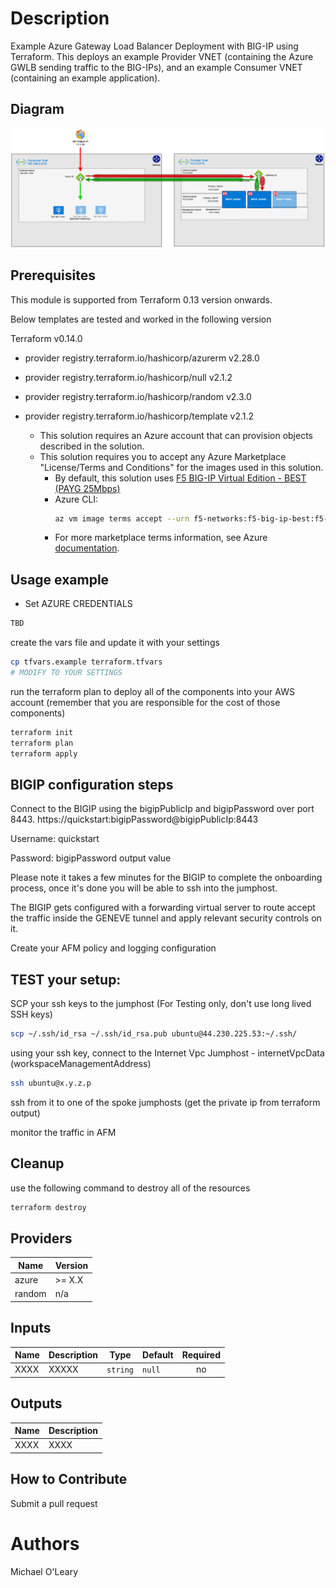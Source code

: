 # Description
Example Azure Gateway Load Balancer Deployment with BIG-IP using Terraform. This deploys an example Provider VNET (containing the Azure GWLB sending traffic to the BIG-IPs), and an example Consumer VNET (containing an example application). 
## Diagram

![Diagram](diagram.png)

## Prerequisites

This module is supported from Terraform 0.13 version onwards.

Below templates are tested and worked in the following version 

Terraform v0.14.0

+ provider registry.terraform.io/hashicorp/azurerm v2.28.0
+ provider registry.terraform.io/hashicorp/null v2.1.2
+ provider registry.terraform.io/hashicorp/random v2.3.0
+ provider registry.terraform.io/hashicorp/template v2.1.2

  - This solution requires an Azure account that can provision objects described in the solution.
  - This solution requires you to accept any Azure Marketplace "License/Terms and Conditions" for the images used in this solution.
    - By default, this solution uses [F5 BIG-IP Virtual Edition - BEST (PAYG 25Mbps)](https://azuremarketplace.microsoft.com/en-us/marketplace/apps/f5-networks.f5-big-ip-best?tab=PlansAndPrice)
    - Azure CLI: 
        ```bash
        az vm image terms accept --urn f5-networks:f5-big-ip-best:f5-bigip-virtual-edition-25m-best-hourly:16.0.101000
        ```
    - For more marketplace terms information, see Azure [documentation](https://docs.microsoft.com/en-us/azure/virtual-machines/linux/cli-ps-findimage#deploy-an-image-with-marketplace-terms).

## Usage example

- Set AZURE CREDENTIALS
```bash
TBD
```

create the vars file and update it with your settings

```bash
cp tfvars.example terraform.tfvars
# MODIFY TO YOUR SETTINGS
```

run the terraform plan to deploy all of the components into your AWS account (remember that you are responsible for the cost of those components)

```bash
terraform init
terraform plan
terraform apply
```

## BIGIP configuration steps

Connect to the BIGIP using the bigipPublicIp and bigipPassword over port 8443. https://quickstart:bigipPassword@bigipPublicIp:8443

Username: quickstart

Password: bigipPassword output value

Please note it takes a few minutes for the BIGIP to complete the onboarding process, once it's done you will be able to ssh into the jumphost.

The BIGIP gets configured with a forwarding virtual server to route accept the traffic inside the GENEVE tunnel and apply relevant security controls on it.

Create your AFM policy and logging configuration


## TEST your setup:

SCP your ssh keys to the jumphost (For Testing only, don't use long lived SSH keys)

```bash
scp ~/.ssh/id_rsa ~/.ssh/id_rsa.pub ubuntu@44.230.225.53:~/.ssh/
```

using your ssh key, connect to the Internet Vpc Jumphost - internetVpcData (workspaceManagementAddress)

```bash
ssh ubuntu@x.y.z.p
```

ssh from it to one of the spoke jumphosts (get the private ip from terraform output)

monitor the traffic in AFM

## Cleanup
use the following command to destroy all of the resources

```bash
terraform destroy
```

## Providers

| Name | Version |
|------|---------|
| azure | >= X.X |
| random | n/a |

## Inputs

| Name | Description | Type | Default | Required |
|------|-------------|------|---------|:--------:|
| XXXX | XXXXX | `string` | `null` | no |

## Outputs

| Name | Description |
|------|-------------|
| XXXX  | XXXX  |

## How to Contribute

Submit a pull request

# Authors
Michael O'Leary